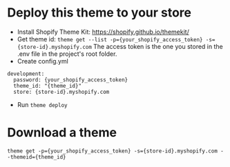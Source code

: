 # Deploy this theme to your store

-   Install Shopify Theme Kit: https://shopify.github.io/themekit/
-   Get theme id: `theme get --list -p={your_shopify_access_token} -s={store-id}.myshopify.com`
    The access token is the one you stored in the .env file in the project's root folder.
-   Create config.yml

```
development:
  password: {your_shopify_access_token}
  theme_id: "{theme_id}"
  store: {store-id}.myshopify.com
```

-   Run `theme deploy`

# Download a theme

`theme get -p={your_shopify_access_token} -s={store-id}.myshopify.com --themeid={theme_id}`

